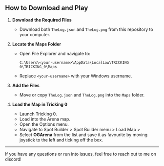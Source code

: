 ## How to Download and Play

1. **Download the Required Files**
   - Download both `TheLog.json` and `TheLog.png` from this repository to your computer.

2. **Locate the Maps Folder**
   - Open File Explorer and navigate to:
     ```
     C:\Users\<your-username>\AppData\LocalLow\TRICKING 0\TRICKING_0\Maps
     ```
   - Replace `<your-username>` with your Windows username.

3. **Add the Files**
   - Move or copy `TheLog.json` and `TheLog.png` into the `Maps` folder.

4. **Load the Map in Tricking 0**
   - Launch Tricking 0.
   - Load into the Arena map.
   - Open the Options menu.
   - Navigate to Spot Builder > Spot Builder menu > Load Map > 
   - Select **OGArena** from the list and save it as favourite by moving joystick to the left and ticking off the box.


---
If you have any questions or run into issues, feel free to reach out to me on discord!
